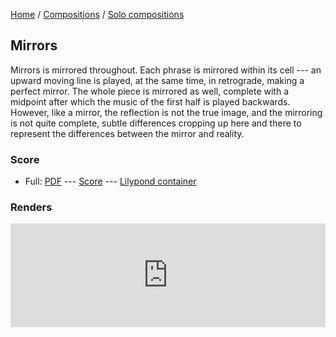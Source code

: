 [Home](../../../..) / [Compositions](../../..) / [Solo compositions](../..)

## Mirrors

Mirrors is mirrored throughout. Each phrase is mirrored within its cell --- an upward moving line is played, at the same time, in retrograde, making a perfect mirror. The whole piece is mirrored as well, complete with a midpoint after which the music of the first half is played backwards. However, like a mirror, the reflection is not the true image, and the mirroring is not quite complete, subtle differences cropping up here and there to represent the differences between the mirror and reality.

### Score

* Full: [PDF](Mirrors.pdf) --- [Score](_Mirrors.ly) --- [Lilypond container](Mirrors.ly)

### Renders

<iframe width="100%" height="166" scrolling="no" frameborder="no" src="https://w.soundcloud.com/player/?url=https%3A//api.soundcloud.com/tracks/307286186&amp;color=ff5500&amp;auto_play=false&amp;hide_related=false&amp;show_comments=true&amp;show_user=true&amp;show_reposts=false"></iframe>

